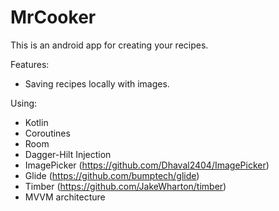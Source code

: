# MrCooker

This is an android app for creating your recipes.

Features:
   - Saving recipes locally with images.

Using:
   - Kotlin
   - Coroutines
   - Room
   - Dagger-Hilt Injection
   - ImagePicker (https://github.com/Dhaval2404/ImagePicker)
   - Glide (https://github.com/bumptech/glide)
   - Timber (https://github.com/JakeWharton/timber)
   - MVVM architecture
